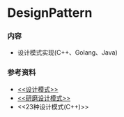 # DesignPattern

### 内容

+ 设计模式实现(C++、Golang、Java)


### 参考资料

+ [<<设计模式>>](http://book.douban.com/subject/1052241/)
+ [<<研磨设计模式>>](http://book.douban.com/subject/5343318/)
+ <<23种设计模式(C++)>>